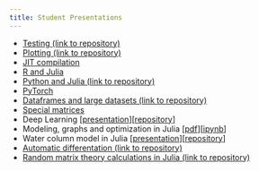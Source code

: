 ```yaml
---
title: Student Presentations
---
```


 - [Testing (link to repository)](https://github.com/kirstenlandsiedel/Example)
 - [Plotting (link to repository)](https://github.com/alissagordon/stat244plottingpresentation)
 - [JIT compilation](./presentations/jit.html)
 - [R and Julia](./presentations/R-Julia_integration.html)
 - [Python and Julia (link to repository)](https://github.com/swasinger/python-julia-integration)
 - [PyTorch](./presentations/pytorch.html)
 - [Dataframes and large datasets (link to repository)](https://github.com/odsogunro/spring2025-stat244-julia-and-data-intro)
 - [Special matrices](./presentations/special_matrices.pdf)
 - Deep Learning [[presentation](./presentations/DL.pdf)][[repository](https://github.com/kerryzl77/Applied-Statistics/tree/main/DeepLearningJulia)]
 - Modeling, graphs and optimization in Julia [[pdf](./presentations/modeling.pdf)][[ipynb](./presentations/modeling.ipynb)]
 - Water column model in Julia [[presentation](https://docs.google.com/presentation/d/1nz56XW9AL4ZLs013I_d3ep0Jnf5cN31wUOpqJChlUps/edit#slide=id.p)][[repository](https://github.com/sienna-white/1D_JL_Turbulence_Model)]
 - [Automatic differentation (link to repository)](https://github.com/jamesterryxu/stat244-final-project)
 - [Random matrix theory calculations in Julia (link to repository)](https://github.com/jingyuanchenxyz/stat244)
